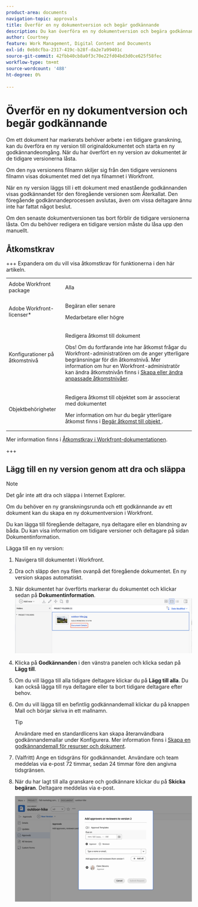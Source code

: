 ```yaml
---
product-area: documents
navigation-topic: approvals
title: Överför en ny dokumentversion och begär godkännande
description: Du kan överföra en ny dokumentversion och begära godkännande från andra användare i Adobe Workfront.
author: Courtney
feature: Work Management, Digital Content and Documents
exl-id: 0eb8cfba-2317-419c-b28f-da2e7a99401c
source-git-commit: 42fbb40cb8a0f3c70e22fd04bd3d0ce625f58fec
workflow-type: tm+mt
source-wordcount: '488'
ht-degree: 0%

---
```


# Överför en ny dokumentversion och begär godkännande

Om ett dokument har markerats behöver arbete i en tidigare granskning, kan du överföra en ny version till originaldokumentet och starta en ny godkännandeomgång. När du har överfört en ny version av dokumentet är de tidigare versionerna låsta.

Om den nya versionens filnamn skiljer sig från den tidigare versionens filnamn visas dokumentet med det nya filnamnet i Workfront.

När en ny version läggs till i ett dokument med enastående godkännanden visas godkännandet för den föregående versionen som Återkallat. Den föregående godkännandeprocessen avslutas, även om vissa deltagare ännu inte har fattat något beslut.

Om den senaste dokumentversionen tas bort förblir de tidigare versionerna låsta. Om du behöver redigera en tidigare version måste du låsa upp den manuellt.

## Åtkomstkrav

+++ Expandera om du vill visa åtkomstkrav för funktionerna i den här artikeln.

<table style="table-layout:auto"> 
 <col> 
 </col> 
 <col> 
 </col> 
 <tbody> 
  <tr> 
   <td role="rowheader">Adobe Workfront package</td> 
   <td> <p> Alla</p> </td> 
  </tr> 
  <tr> 
   <td role="rowheader">Adobe Workfront-licenser*</td> 
   <td> <p>Begäran eller senare</p>
   <p>Medarbetare eller högre</p> </td> 
  </tr> 
  <tr data-mc-conditions=""> 
   <td role="rowheader">Konfigurationer på åtkomstnivå</td> 
   <td> <p>Redigera åtkomst till dokument</p> <p>Obs! Om du fortfarande inte har åtkomst frågar du Workfront-administratören om de anger ytterligare begränsningar för din åtkomstnivå. Mer information om hur en Workfront-administratör kan ändra åtkomstnivån finns i <a href="/help/quicksilver/administration-and-setup/add-users/configure-and-grant-access/create-modify-access-levels.md" class="MCXref xref">Skapa eller ändra anpassade åtkomstnivåer</a>.</p> </td> 
  </tr> 
  <tr data-mc-conditions=""> 
   <td role="rowheader">Objektbehörigheter</td> 
   <td> <p>Redigera åtkomst till objektet som är associerat med dokumentet</p> <p>Mer information om hur du begär ytterligare åtkomst finns i <a href="/help/quicksilver/workfront-basics/grant-and-request-access-to-objects/grant-and-request-access-to-objects.md" class="MCXref xref">Begär åtkomst till objekt </a>.</p> </td> 
  </tr> 
 </tbody> 
</table>

Mer information finns i [Åtkomstkrav i Workfront-dokumentationen](/help/quicksilver/administration-and-setup/add-users/access-levels-and-object-permissions/access-level-requirements-in-documentation.md).

+++

## Lägg till en ny version genom att dra och släppa

>[!NOTE]
>
>Det går inte att dra och släppa i Internet Explorer.


Om du behöver en ny granskningsrunda och ett godkännande av ett dokument kan du skapa en ny dokumentversion i Workfront.

Du kan lägga till föregående deltagare, nya deltagare eller en blandning av båda. Du kan visa information om tidigare versioner och deltagare på sidan Dokumentinformation.

Lägga till en ny version:

1. Navigera till dokumentet i Workfront.
1. Dra och släpp den nya filen ovanpå det föregående dokumentet. En ny version skapas automatiskt.

1. När dokumentet har överförts markerar du dokumentet och klickar sedan på **Dokumentinformation**.
   ![Öppna dokumentinformationssidan](assets/open-doc-details.png)


1. Klicka på **Godkännanden** i den vänstra panelen och klicka sedan på **Lägg till**.

1. Om du vill lägga till alla tidigare deltagare klickar du på **Lägg till alla**. Du kan också lägga till nya deltagare eller ta bort tidigare deltagare efter behov.


1. Om du vill lägga till en befintlig godkännandemall klickar du på knappen Mall och börjar skriva in ett mallnamn.

   >[!TIP]
   >
   >   Användare med en standardlicens kan skapa återanvändbara godkännandemallar under Konfigurera. Mer information finns i [Skapa en godkännandemall för resurser och dokument](/help/quicksilver/review-and-approve-work/document-reviews-and-approvals/manage-document-approvals/create-approval-template.md).


1. (Valfritt) Ange en tidsgräns för godkännandet. Användare och team meddelas via e-post 72 timmar, sedan 24 timmar före den angivna tidsgränsen.

1. När du har lagt till alla granskare och godkännare klickar du på **Skicka begäran**. Deltagare meddelas via e-post.

   ![skicka ny version för godkännande](assets/add-previous-participants.png)


